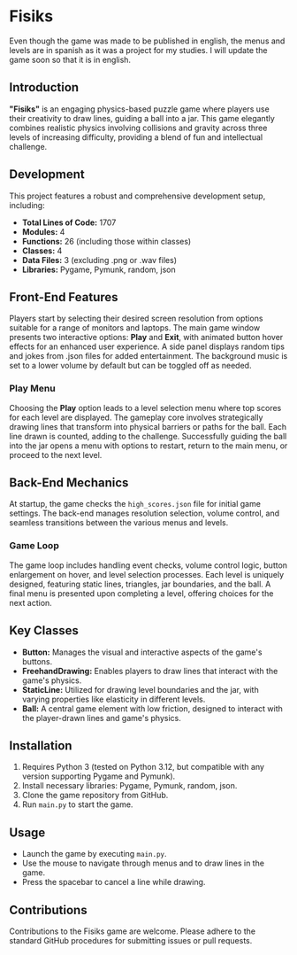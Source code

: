 # Fisiks

Even though the game was made to be published in english, the menus and levels are in spanish as it was a project for my studies. I will update the game soon so that it is in english.

## Introduction
**"Fisiks"** is an engaging physics-based puzzle game where players use their creativity to draw lines, guiding a ball into a jar. This game elegantly combines realistic physics involving collisions and gravity across three levels of increasing difficulty, providing a blend of fun and intellectual challenge.

## Development
This project features a robust and comprehensive development setup, including:
- **Total Lines of Code:** 1707
- **Modules:** 4
- **Functions:** 26 (including those within classes)
- **Classes:** 4
- **Data Files:** 3 (excluding .png or .wav files)
- **Libraries:** Pygame, Pymunk, random, json

## Front-End Features
Players start by selecting their desired screen resolution from options suitable for a range of monitors and laptops. The main game window presents two interactive options: **Play** and **Exit**, with animated button hover effects for an enhanced user experience. A side panel displays random tips and jokes from .json files for added entertainment. The background music is set to a lower volume by default but can be toggled off as needed.

### Play Menu
Choosing the **Play** option leads to a level selection menu where top scores for each level are displayed. The gameplay core involves strategically drawing lines that transform into physical barriers or paths for the ball. Each line drawn is counted, adding to the challenge. Successfully guiding the ball into the jar opens a menu with options to restart, return to the main menu, or proceed to the next level.

## Back-End Mechanics
At startup, the game checks the `high_scores.json` file for initial game settings. The back-end manages resolution selection, volume control, and seamless transitions between the various menus and levels.

### Game Loop
The game loop includes handling event checks, volume control logic, button enlargement on hover, and level selection processes. Each level is uniquely designed, featuring static lines, triangles, jar boundaries, and the ball. A final menu is presented upon completing a level, offering choices for the next action.

## Key Classes
- **Button:** Manages the visual and interactive aspects of the game's buttons.
- **FreehandDrawing:** Enables players to draw lines that interact with the game's physics.
- **StaticLine:** Utilized for drawing level boundaries and the jar, with varying properties like elasticity in different levels.
- **Ball:** A central game element with low friction, designed to interact with the player-drawn lines and game's physics.

## Installation
1. Requires Python 3 (tested on Python 3.12, but compatible with any version supporting Pygame and Pymunk).
2. Install necessary libraries: Pygame, Pymunk, random, json.
3. Clone the game repository from GitHub.
4. Run `main.py` to start the game.

## Usage
- Launch the game by executing `main.py`.
- Use the mouse to navigate through menus and to draw lines in the game.
- Press the spacebar to cancel a line while drawing.

## Contributions
Contributions to the Fisiks game are welcome. Please adhere to the standard GitHub procedures for submitting issues or pull requests.
